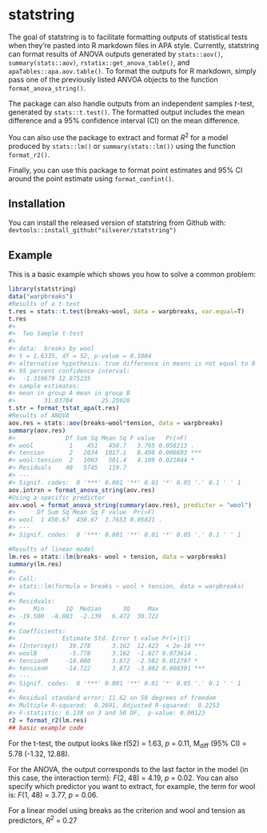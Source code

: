 
<!-- README.md is generated from README.Rmd. Please edit that file -->

# statstring

<!-- badges: start -->

<!-- badges: end -->

The goal of statstring is to facilitate formatting outputs of
statistical tests when they’re pasted into R markdown files in APA
style. Currently, statstring can format results of ANOVA outputs
generated by `stats::aov()`, `summary(stats::aov)`,
`rstatix::get_anova_table()`, and `apaTables::apa.aov.table()`. To
format the outputs for R markdown, simply pass one of the previously
listed ANVOA objects to the function `format_anova_string()`.

The package can also handle outputs from an independent samples
*t*-test, generated by `stats::t.test()`. The formatted output includes
the mean difference and a 95% confidence interval (CI) on the mean
difference.

You can also use the package to extract and format *R*<sup>2</sup> for a
model produced by `stats::lm()` or `summary(stats::lm())` using the
function `format_r2()`.

Finally, you can use this package to format point estimates and 95% CI
around the point estimate using `format_confint()`.

## Installation

You can install the released version of statstring from Github with:
`devtools::install_github("silverer/statstring")`

## Example

This is a basic example which shows you how to solve a common problem:

``` r
library(statstring)
data("warpbreaks")
#Results of a t-test
t.res = stats::t.test(breaks~wool, data = warpbreaks, var.equal=T)
t.res
#> 
#>  Two Sample t-test
#> 
#> data:  breaks by wool
#> t = 1.6335, df = 52, p-value = 0.1084
#> alternative hypothesis: true difference in means is not equal to 0
#> 95 percent confidence interval:
#>  -1.319679 12.875235
#> sample estimates:
#> mean in group A mean in group B 
#>        31.03704        25.25926
t.str = format_tstat_apa(t.res)
#Results of ANOVA
aov.res = stats::aov(breaks~wool*tension, data = warpbreaks)
summary(aov.res)
#>              Df Sum Sq Mean Sq F value   Pr(>F)    
#> wool          1    451   450.7   3.765 0.058213 .  
#> tension       2   2034  1017.1   8.498 0.000693 ***
#> wool:tension  2   1003   501.4   4.189 0.021044 *  
#> Residuals    48   5745   119.7                     
#> ---
#> Signif. codes:  0 '***' 0.001 '**' 0.01 '*' 0.05 '.' 0.1 ' ' 1
aov.intrxn = format_anova_string(aov.res)
#Using a specific predictor
aov.wool = format_anova_string(summary(aov.res), predictor = "wool")
#>      Df Sum Sq Mean Sq F value  Pr(>F)  
#> wool  1 450.67  450.67  3.7653 0.05821 .
#> ---
#> Signif. codes:  0 '***' 0.001 '**' 0.01 '*' 0.05 '.' 0.1 ' ' 1

#Results of linear model
lm.res = stats::lm(breaks~ wool + tension, data = warpbreaks)
summary(lm.res)
#> 
#> Call:
#> stats::lm(formula = breaks ~ wool + tension, data = warpbreaks)
#> 
#> Residuals:
#>     Min      1Q  Median      3Q     Max 
#> -19.500  -8.083  -2.139   6.472  30.722 
#> 
#> Coefficients:
#>             Estimate Std. Error t value Pr(>|t|)    
#> (Intercept)   39.278      3.162  12.423  < 2e-16 ***
#> woolB         -5.778      3.162  -1.827 0.073614 .  
#> tensionM     -10.000      3.872  -2.582 0.012787 *  
#> tensionH     -14.722      3.872  -3.802 0.000391 ***
#> ---
#> Signif. codes:  0 '***' 0.001 '**' 0.01 '*' 0.05 '.' 0.1 ' ' 1
#> 
#> Residual standard error: 11.62 on 50 degrees of freedom
#> Multiple R-squared:  0.2691, Adjusted R-squared:  0.2253 
#> F-statistic: 6.138 on 3 and 50 DF,  p-value: 0.00123
r2 = format_r2(lm.res)
## basic example code
```

For the t-test, the output looks like *t*(52) = 1.63, *p* = 0.11,
M<sub>diff</sub> (95% CI) = 5.78 (-1.32, 12.88).

For the ANOVA, the output corresponds to the last factor in the model
(in this case, the interaction term): *F*(2, 48) = 4.19, *p* = 0.02. You
can also specify which predictor you want to extract, for example, the
term for wool is: *F*(1, 48) = 3.77, *p* = 0.06.

For a linear model using breaks as the criterion and wool and tension as
predictors, *R*<sup>2</sup> = 0.27
